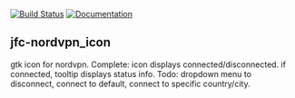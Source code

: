 [![Build Status](https://travis-ci.org/jfcameron/jfc-nordvpn_icon.svg?branch=master)](https://travis-ci.org/jfcameron/jfc-nordvpn_icon) [![Documentation](https://img.shields.io/badge/documentation-doxygen-blue.svg)](https://jfcameron.github.io/jfc-nordvpn_icon/)

## jfc-nordvpn_icon

gtk icon for nordvpn. 
Complete: icon displays connected/disconnected. if connected, tooltip displays status info.
Todo: dropdown menu to disconnect, connect to default, connect to specific country/city.

